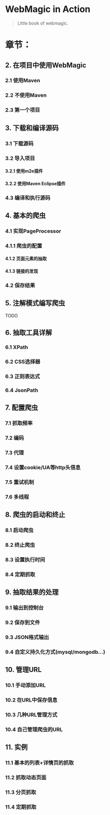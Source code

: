 WebMagic in Action
==================

>Little book of webmagic.

# 章节：

## 2. 在项目中使用WebMagic

### 2.1 使用Maven

### 2.2 不使用Maven

### 2.3 第一个项目

## 3. 下载和编译源码

### 3.1 下载源码

### 3.2 导入项目

#### 3.2.1 使用m2e插件

#### 3.2.2 使用Maven Eclipse插件

### 4.3 编译和执行源码

## 4. 基本的爬虫

### 4.1 实现PageProcessor

### 4.1.1 爬虫的配置

#### 4.1.2 页面元素的抽取

#### 4.1.3 链接的发现

### 4.2 保存结果

## 5. 注解模式编写爬虫

TODO

## 6. 抽取工具详解

### 6.1 XPath

### 6.2 CSS选择器

### 6.3 正则表达式

### 6.4 JsonPath

## 7. 配置爬虫

### 7.1 抓取频率

### 7.2 编码

### 7.3 代理

### 7.4 设置cookie/UA等http头信息

### 7.5 重试机制

### 7.6 多线程

## 8. 爬虫的启动和终止

### 8.1 启动爬虫

### 8.2 终止爬虫

### 8.3 设置执行时间

### 8.4 定期抓取

## 9. 抽取结果的处理

### 9.1 输出到控制台

### 9.2 保存到文件

### 9.3 JSON格式输出

### 9.4 自定义持久化方式(mysql/mongodb…)

## 10. 管理URL

### 10.1 手动添加URL

### 10.2 在URL中保存信息

### 10.3 几种URL管理方式

### 10.4 自己管理爬虫的URL

## 11. 实例

### 11.1 基本的列表+详情页的抓取

### 11.2 抓取动态页面

### 11.3 分页抓取

### 11.4 定期抓取